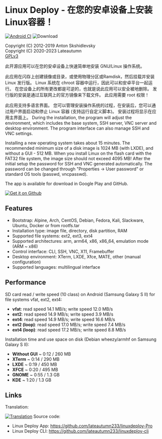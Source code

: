 # Linux Deploy - 在您的安卓设备上安装Linux容器！

[![Android CI](https://github.com/lateautumn233/Linuxdeploy-Pro/actions/workflows/android.yml/badge.svg)](https://github.com/lateautumn233/Linuxdeploy-Pro/actions/workflows/android.yml) ![Download](https://img.shields.io/github/downloads/lateautumn233/Linuxdeploy-Pro/total)

Copyright (C) 2012-2019  Anton Skshidlevsky <br/> Copyright (C) 2020-2023  Lateautumn <br/> [GPLv3](https://github.com/lateautumn233/linuxdeploy-Pro/blob/master/LICENSE)

此开源应用可以在您的安卓设备上快速简单地安装 GNU/Linux 操作系统。

此应用在闪存上创建镜像或目录，或使用物理分区或Ramdisk，然后挂载并安装 Linux 发行版。 Linux 系统在 chroot 容器中运行，因此可以和安卓平台一起运行。 在您设备上的所有更改都是可逆的，也就是说此应用可以安全被地删除。 发行版的安装是通过互联网上的官方镜像来下载文件。 此应用需要 root 权限！

此应用支持多语言界面。 您可以管理安装操作系统的过程，在安装后，您可以通过用户界面启动和停止 Linux 容器 (支持运行自定义脚本)。 安装过程将显示在应用主界面上。 During the installation, the program will adjust the environment, which includes the base system, SSH server, VNC server and desktop environment. The program interface can also manage SSH and VNC settings.

Installing a new operating system takes about 15 minutes. The recommended minimum size of a disk image is 1024 MB (with LXDE), and without a GUI - 512 MB. When you install Linux on the flash card with the FAT32 file system, the image size should not exceed 4095 MB! After the initial setup the password for SSH and VNC generated automatically. The password can be changed through "Properties -> User password" or standard OS tools (passwd, vncpasswd).

The app is available for download in Google Play and GitHub.

<a href="https://github.com/lateautumn233/linuxdeploy-Pro/releases/latest"><img src="https://gist.githubusercontent.com/meefik/54a54afa7cc1dc600bdb855cb7895a4a/raw/ad617c006a1ac28d067c9a87cec60199ca8fef7c/get-apk-from-github.png" alt="Get it on Github"></a>

## Features

- Bootstrap: Alpine, Arch, CentOS, Debian, Fedora, Kali, Slackware, Ubuntu, Docker or from rootfs.tar
- Installation type: image file, directory, disk partition, RAM
- Supported file systems: ext2, ext3, ext4
- Supported architectures: arm, arm64, x86, x86_64, emulation mode (ARM ~ x86)
- Control interface: CLI, SSH, VNC, X11, Framebuffer
- Desktop environment: XTerm, LXDE, Xfce, MATE, other (manual configuration)
- Supported languages: multilingual interface

## Performance

SD card read / write speed (10 class) on Android (Samsung Galaxy S II) for file systems vfat, ext2, ext4:
- **vfat**: read speed 14.1 MB/s; write speed 12.0 MB/s
- **ext2**: read speed 14.9 MB/s; write speed 3.9 MB/s
- **ext4**: read speed 14.9 MB/s; write speed 16.6 MB/s
- **ext2 (loop)**: read speed 17.0 MB/s; write speed 7.4 MB/s
- **ext4 (loop)**: read speed 17.2 MB/s; write speed 8.8 MB/s

Installation time and use space on disk (Debian wheezy/armhf on Samsung Galaxy S II):
- **Without GUI** ~ 0:12 / 260 MB
- **XTerm** ~ 0:14 / 290 MB
- **LXDE** ~ 0:19 / 450 MB
- **XFCE** ~ 0:20 / 495 MB
- **GNOME** ~ 0:55 / 1.3 GB
- **KDE** ~ 1:20 / 1.3 GB

## Links

Translation:

[![Translation](https://hosted.weblate.org/widgets/Linux-Deploy/-/linux-deploy/open-graph.png)](https://hosted.weblate.org/engage/Linux-Deploy/) Source code:

- Linux Deploy App: <https://github.com/lateautumn233/linuxdeploy-Pro>
- Linux Deploy CLI: <https://github.com/lateautumn233/linuxdeploy-cli>

